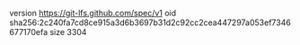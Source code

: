 version https://git-lfs.github.com/spec/v1
oid sha256:2c240fa7cd8ce915a3d6b3697b31d2c92cc2cea447297a053ef7346677170efa
size 3304
